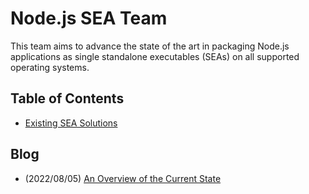 Node.js SEA Team
================

This team aims to advance the state of the art in packaging Node.js
applications as single standalone executables (SEAs) on all supported operating
systems.

Table of Contents
-----------------

- [Existing SEA Solutions](./docs/existing-solutions.md)

Blog
----

- (2022/08/05) [An Overview of the Current State](./blog/2022-08-05-an-overview-of-the-current-state.md)
